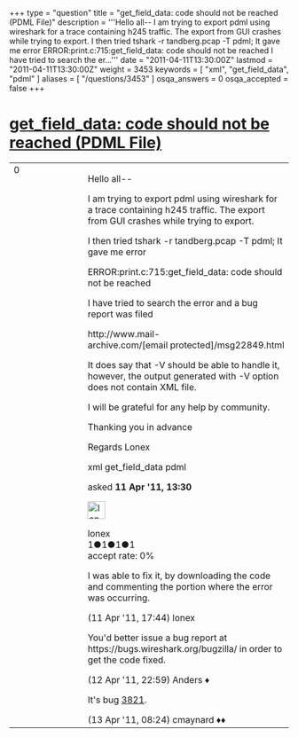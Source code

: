 +++
type = "question"
title = "get_field_data: code should not be reached (PDML File)"
description = '''Hello all--  I am trying to export pdml using wireshark for a trace containing h245 traffic. The export from GUI crashes while trying to export.  I then tried tshark -r tandberg.pcap -T pdml; It gave me error  ERROR:print.c:715:get_field_data: code should not be reached I have tried to search the er...'''
date = "2011-04-11T13:30:00Z"
lastmod = "2011-04-11T13:30:00Z"
weight = 3453
keywords = [ "xml", "get_field_data", "pdml" ]
aliases = [ "/questions/3453" ]
osqa_answers = 0
osqa_accepted = false
+++

<div class="headNormal">

# [get\_field\_data: code should not be reached (PDML File)](/questions/3453/get_field_data-code-should-not-be-reached-pdml-file)

</div>

<div id="main-body">

<div id="askform">

<table id="question-table" style="width:100%;"><colgroup><col style="width: 50%" /><col style="width: 50%" /></colgroup><tbody><tr class="odd"><td style="width: 30px; vertical-align: top"><div class="vote-buttons"><div id="post-3453-score" class="post-score" title="current number of votes">0</div><div id="favorite-count" class="favorite-count"></div></div></td><td><div id="item-right"><div class="question-body"><p>Hello all--</p><p>I am trying to export pdml using wireshark for a trace containing h245 traffic. The export from GUI crashes while trying to export.</p><p>I then tried tshark -r tandberg.pcap -T pdml; It gave me error</p><p>ERROR:print.c:715:get_field_data: code should not be reached</p><p>I have tried to search the error and a bug report was filed</p><p>http://www.mail-archive.com/[email protected]/msg22849.html</p><p>It does say that -V should be able to handle it, however, the output generated with -V option does not contain XML file.</p><p>I will be grateful for any help by community.</p><p>Thanking you in advance</p><p>Regards Lonex</p></div><div id="question-tags" class="tags-container tags">xml get_field_data pdml</div><div id="question-controls" class="post-controls"></div><div class="post-update-info-container"><div class="post-update-info post-update-info-user"><p>asked <strong>11 Apr '11, 13:30</strong></p><img src="https://secure.gravatar.com/avatar/58323607e4a041f766b20930c7e50d5c?s=32&amp;d=identicon&amp;r=g" class="gravatar" width="32" height="32" alt="lonex&#39;s gravatar image" /><p>lonex<br />
<span class="score" title="1 reputation points">1</span><span title="1 badges"><span class="badge1">●</span><span class="badgecount">1</span></span><span title="1 badges"><span class="silver">●</span><span class="badgecount">1</span></span><span title="1 badges"><span class="bronze">●</span><span class="badgecount">1</span></span><br />
<span class="accept_rate" title="Rate of the user&#39;s accepted answers">accept rate:</span> <span title="lonex has no accepted answers">0%</span></p></div></div><div id="comments-container-3453" class="comments-container"><span id="3458"></span><div id="comment-3458" class="comment"><div id="post-3458-score" class="comment-score"></div><div class="comment-text"><p>I was able to fix it, by downloading the code and commenting the portion where the error was occurring.</p></div><div id="comment-3458-info" class="comment-info"><span class="comment-age">(11 Apr '11, 17:44)</span> lonex</div></div><span id="3474"></span><div id="comment-3474" class="comment"><div id="post-3474-score" class="comment-score"></div><div class="comment-text"><p>You'd better issue a bug report at https://bugs.wireshark.org/bugzilla/ in order to get the code fixed.</p></div><div id="comment-3474-info" class="comment-info"><span class="comment-age">(12 Apr '11, 22:59)</span> Anders ♦</div></div><span id="3483"></span><div id="comment-3483" class="comment"><div id="post-3483-score" class="comment-score"></div><div class="comment-text"><p>It's bug <a href="https://bugs.wireshark.org/bugzilla/show_bug.cgi?id=3821">3821</a>.</p></div><div id="comment-3483-info" class="comment-info"><span class="comment-age">(13 Apr '11, 08:24)</span> cmaynard ♦♦</div></div></div><div id="comment-tools-3453" class="comment-tools"></div><div class="clear"></div><div id="comment-3453-form-container" class="comment-form-container"></div><div class="clear"></div></div></td></tr></tbody></table>

</div>

</div>

